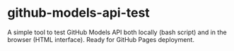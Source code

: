 # github-models-api-test
A simple tool to test GitHub Models API both locally (bash script) and in the browser (HTML interface). Ready for GitHub Pages deployment.
